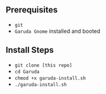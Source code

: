 ## Prerequisites
- `git`
- `Garuda Gnome` installed and booted

## Install Steps
- `git clone [this repo]`
- `cd Garuda`
- `chmod +x garuda-install.sh`
- `./garuda-install.sh`
